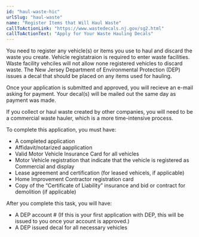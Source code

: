 ```yaml
---
id: "haul-waste-hic"
urlSlug: "haul-waste"
name: "Register Items that Will Haul Waste"
callToActionLink: "https://www.wastedecals.nj.gov/sg2.html"
callToActionText: "Apply for Your Waste Hauling Decals"
---
```


You need to register any vehicle(s) or items you use to haul and discard the waste you create. Vehicle registatraion is required to enter waste facilities. Waste facility vehciles will not allow none registered vehicles to discard waste. The New Jersey Department of Environmental Protection (DEP) issues a decal that should be placed on any items used for hauling. 

Once your application is submitted and approved, you will recieve an e-mail asking for payment. Your decal(s) will be mailed out the same day as payment was made.

If you collect or haul waste created by other companies, you will need to be a commercial waste hauler, which is a more time-intensive process. 

To complete this application, you must have:
- A completed application
- Affidavit/notarized aapplication
- Valid Motor Vehicle Insurance Card for all vehicles
- Motor Vehicle registration that indicate that the vehicle is registered as Commercial and display 
- Lease agreement and certification (for leased vehicels, if applicable) 
- Home Improvement Contractor registration card
- Copy of the “Certificate of Liability” insurance and bid or contract for demolition (if applicable)

After you complete this task, you will have:
- A DEP account # (If this is your first application with DEP, this will be issued to you once your account is approved.)
- A DEP issued decal for all necessary vehicles

